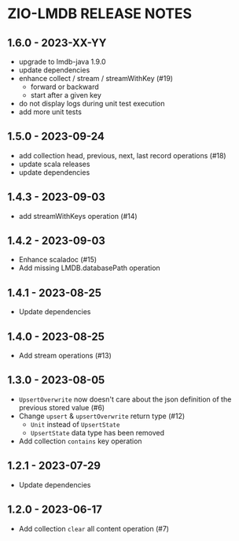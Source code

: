 # ZIO-LMDB RELEASE NOTES

## 1.6.0 - 2023-XX-YY

- upgrade to lmdb-java 1.9.0
- update dependencies
- enhance collect / stream / streamWithKey (#19)
  - forward or backward
  - start after a given key
- do not display logs during unit test execution
- add more unit tests

## 1.5.0 - 2023-09-24

- add collection head, previous, next, last record operations (#18)
- update scala releases
- update dependencies

## 1.4.3 - 2023-09-03

- add streamWithKeys operation (#14)

## 1.4.2 - 2023-09-03

- Enhance scaladoc (#15)
- Add missing LMDB.databasePath operation

## 1.4.1 - 2023-08-25

- Update dependencies

## 1.4.0 - 2023-08-25

- Add stream operations (#13)

## 1.3.0 - 2023-08-05

- `UpsertOverwrite` now doesn't care about the json definition of the previous stored value (#6)
- Change `upsert` & `upsertOverwrite` return type (#12)
    - `Unit` instead of `UpsertState`
    - `UpsertState` data type has been removed
- Add collection `contains` key operation

## 1.2.1 - 2023-07-29

- Update dependencies

## 1.2.0 - 2023-06-17

- Add collection `clear` all content operation (#7)
